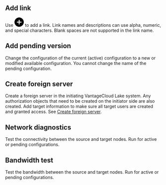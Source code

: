 ## Add link


Use ![Plus icon to add item](Images/ebt1659745488877.svg) to add a link. Link names and descriptions can use alpha, numeric, and special characters. Blank spaces are not supported in the link name.

## Add pending version


Change the configuration of the current (active) configuration to a new or modified available configuration. You cannot change the name of the pending configuration.

## Create foreign server


Create a foreign server in the initiating VantageCloud Lake system. Any authorization objects that need to be created on the initiator side are also created. Add target information to make sure all target users are created and granted access. See [Create foreign server](bbo1735955417476.md).

## Network diagnostics


Test the connectivity between the source and target nodes. Run for active or pending configurations.

## Bandwidth test


Test the bandwidth between the source and target nodes. Run for active or pending configurations.

